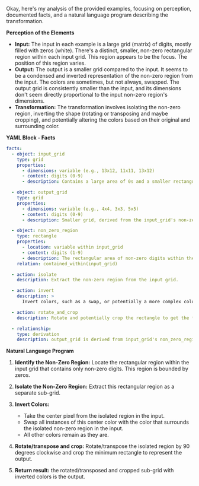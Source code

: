 Okay, here's my analysis of the provided examples, focusing on perception, documented facts, and a natural language program describing the transformation.

**Perception of the Elements**

*   **Input:** The input in each example is a large grid (matrix) of digits, mostly filled with zeros (white).  There's a distinct, smaller, non-zero rectangular region within each input grid. This region appears to be the focus. The position of this region varies.
*   **Output:** The output is a smaller grid compared to the input.  It seems to be a condensed and inverted representation of the non-zero region from the input. The colors are sometimes, but not always, swapped. The output grid is consistently smaller than the input, and its dimensions don't seem directly proportional to the input non-zero region's dimensions.
* **Transformation:** The transformation involves isolating the non-zero region, inverting the shape (rotating or transposing and maybe cropping), and potentially altering the colors based on their original and surrounding color.

**YAML Block - Facts**


```yaml
facts:
  - object: input_grid
    type: grid
    properties:
      - dimensions: variable (e.g., 13x12, 11x11, 13x12)
      - content: digits (0-9)
      - description: Contains a large area of 0s and a smaller rectangular region of non-zero digits.

  - object: output_grid
    type: grid
    properties:
      - dimensions: variable (e.g., 4x4, 3x3, 5x5)
      - content: digits (0-9)
      - description: Smaller grid, derived from the input_grid's non-zero region.

  - object: non_zero_region
    type: rectangle
    properties:
      - location: variable within input_grid
      - content: digits (1-9)
      - description: The rectangular area of non-zero digits within the input_grid.
    relation: contained_within(input_grid)

  - action: isolate
    description: Extract the non-zero region from the input grid.

  - action: invert
    description: >
      Invert colors, such as a swap, or potentially a more complex color transformation.

  - action: rotate_and_crop
    description: Rotate and potentially crop the rectangle to get the final shape.

  - relationship:
    type: derivation
    description: output_grid is derived from input_grid's non_zero_region through isolation, inversion and rotation/cropping.
```


**Natural Language Program**

1.  **Identify the Non-Zero Region:** Locate the rectangular region within the input grid that contains only non-zero digits. This region is bounded by zeros.

2.  **Isolate the Non-Zero Region:** Extract this rectangular region as a separate sub-grid.

3.  **Invert Colors:**
    *   Take the center pixel from the isolated region in the input.
    *   Swap all instances of this center color with the color that surrounds the isolated non-zero region in the input.
    *   All other colors remain as they are.

4.  **Rotate/transpose and crop:** Rotate/transpose the isolated region by 90 degrees clockwise and crop the minimum rectangle to represent the output.

5. **Return result:** the rotated/transposed and cropped sub-grid with inverted colors is the output.
